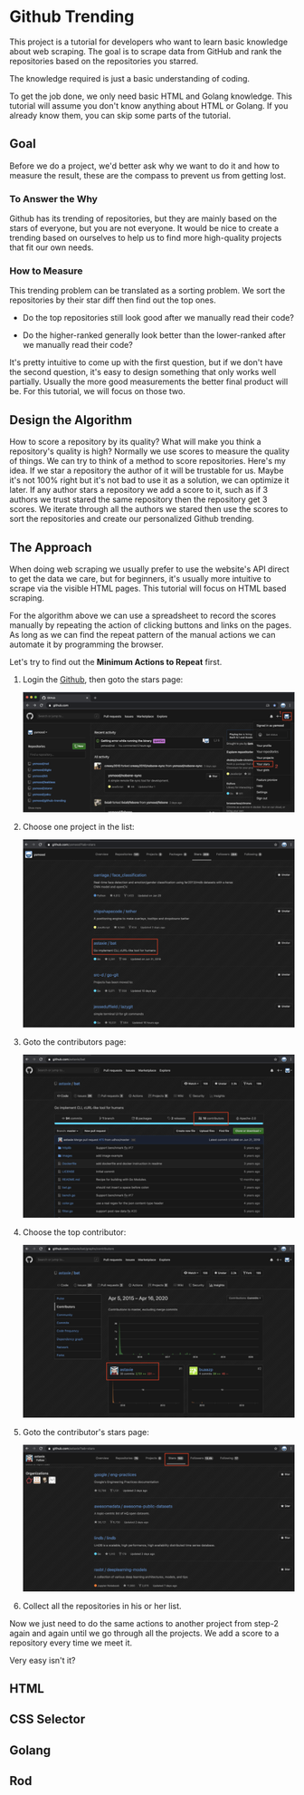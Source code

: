# Github Trending

This project is a tutorial for developers who want to learn basic knowledge about web scraping.
The goal is to scrape data from GitHub and rank the repositories based on the repositories you starred.

The knowledge required is just a basic understanding of coding.

To get the job done, we only need basic HTML and Golang knowledge.
This tutorial will assume you don't know anything about HTML or Golang.
If you already know them, you can skip some parts of the tutorial.

## Goal

Before we do a project, we'd better ask why we want to do it and how to measure the result, these are the compass to prevent us from getting lost.

### To Answer the Why

Github has its trending of repositories, but they are mainly based on the stars of everyone, but you are not everyone.
It would be nice to create a trending based on ourselves to help us to find more high-quality projects that fit our own needs.

### How to Measure

This trending problem can be translated as a sorting problem. We sort the repositories by their star diff then find out the top ones.

- Do the top repositories still look good after we manually read their code?

- Do the higher-ranked generally look better than the lower-ranked after we manually read their code?

It's pretty intuitive to come up with the first question, but if we don't have the second question, it's easy to design something that only works well partially.
Usually the more good measurements the better final product will be. For this tutorial, we will focus on those two.

## Design the Algorithm

How to score a repository by its quality? What will make you think a repository's quality is high?
Normally we use scores to measure the quality of things. We can try to think of a method to score repositories. Here's my idea. If we star a repository the author of it will be trustable for us. Maybe it's not 100% right but it's not bad to use it as a solution, we can optimize it later. If any author stars a repository we add a score to it, such as if 3 authors we trust stared the same repository then the repository get 3 scores. We iterate through all the authors we stared then use the scores to sort the repositories and create our personalized Github trending.

## The Approach

When doing web scraping we usually prefer to use the website's API direct to get the data we care,
but for beginners, it's usually more intuitive to scrape via the visible HTML pages. This tutorial will focus on HTML based scraping.

For the algorithm above we can use a spreadsheet to record the scores manually by repeating the action of clicking buttons and links on the pages. As long as we can find the repeat pattern of the manual actions we can automate it by programming the browser.

Let's try to find out the **Minimum Actions to Repeat** first.

1. Login the [Github](https://github.com/), then goto the stars page:
  
   ![login-github](img/login-github.png)

1. Choose one project in the list:

   ![stars-page](img/stars-page.png)

1. Goto the contributors page:

   ![repo-page](img/repo-page.png)

1. Choose the top contributor:

   ![contributors-page](img/contributors-page.png)

1. Goto the contributor's stars page:

   ![contributor-stars-page](img/contributor-stars-page.png)

1. Collect all the repositories in his or her list.

Now we just need to do the same actions to another project from step-2 again and again until we go through all the projects. We add a score to a repository every time we meet it.

Very easy isn't it?

## HTML

## CSS Selector

## Golang

## Rod
